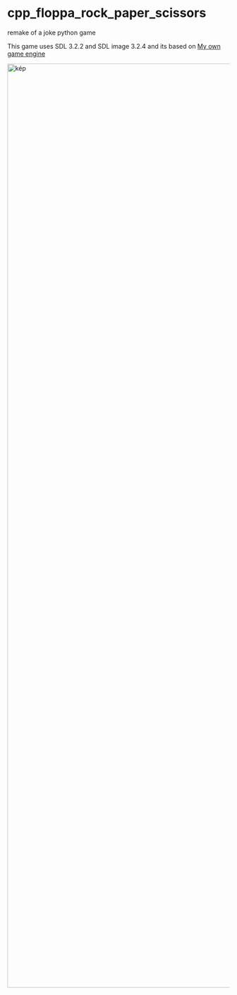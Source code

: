 # cpp_floppa_rock_paper_scissors
remake of a joke python game

This game uses SDL 3.2.2 and SDL image 3.2.4 and its based on [My own game engine](https://github.com/Beszmi/cpp_first_game_engine) 

<img width="3837" height="2095" alt="kép" src="https://github.com/user-attachments/assets/a1e9519f-847a-4491-a1ac-b2e703bdbd0f" />

